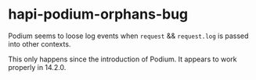 # hapi-podium-orphans-bug

Podium seems to loose log events when `request` && `request.log` is passed into other contexts.

This only happens since the introduction of Podium. It appears to work properly in 14.2.0.
